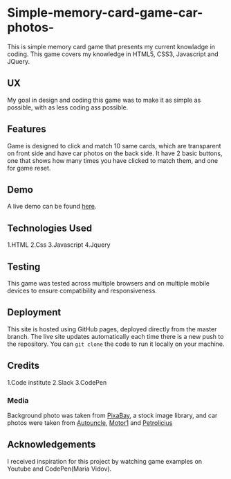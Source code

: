 # Simple-memory-card-game-car-photos-

This is simple memory card game that presents my current knowladge in coding. This game covers my knowledge in HTML5, CSS3, Javascript and JQuery.

## UX

My goal in design and coding this game was to make it as simple as possible, with as less coding ass possible.

## Features

Game is designed to click and match 10 same cards, which are transparent on front side and have car photos on the back side. It have 2 basic buttons, one that shows how many times you have clicked to match them, and one for game reset.

## Demo
A live demo can be found [here](https://github.com/Kraljiccar/Simple-memory-card-game-car-photos-).

## Technologies Used
1.HTML
2.Css
3.Javascript
4.Jquery  

## Testing
This game was tested across multiple browsers and on multiple mobile devices to ensure compatibility and responsiveness.

## Deployment 
This site is hosted using GitHub pages, deployed directly from the master branch. The live site updates automatically each time there is a new push to the repository. You can `git clone` the code to run it locally on your machine.

## Credits
 1.Code institute
 2.Slack 
 3.CodePen
 
 ### Media 
Background photo was taken from [PixaBay](https://pixabay.com/), a stock image library, and car photos were taken from [Autouncle](https://autouncle.se), [Motor1](https://motor1.com) and [Petrolicius](https://petrolicius.com) 

## Acknowledgements
I received inspiration for this project by watching game examples on Youtube and CodePen(Maria Vidov).
 
